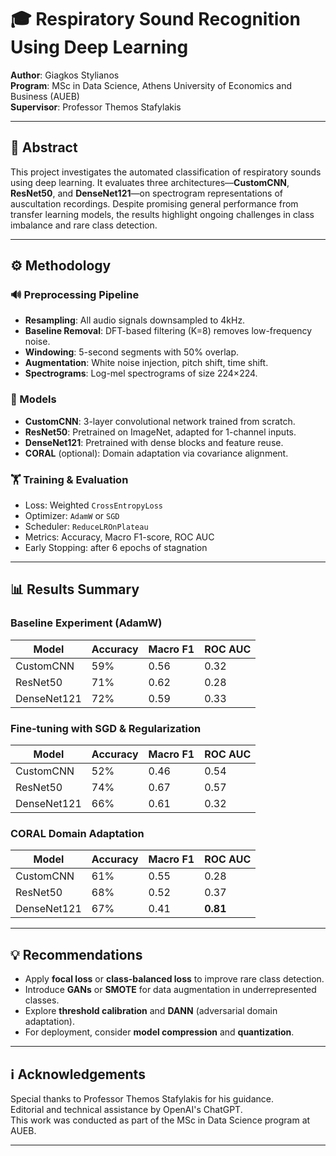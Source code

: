 # 🎓 Respiratory Sound Recognition Using Deep Learning

**Author**: Giagkos Stylianos  
**Program**: MSc in Data Science, Athens University of Economics and Business (AUEB)  
**Supervisor**: Professor Themos Stafylakis  

---

## 🧠 Abstract

This project investigates the automated classification of respiratory sounds using deep learning. It evaluates three architectures—**CustomCNN**, **ResNet50**, and **DenseNet121**—on spectrogram representations of auscultation recordings. Despite promising general performance from transfer learning models, the results highlight ongoing challenges in class imbalance and rare class detection.

---

## ⚙️ Methodology

### 🔊 Preprocessing Pipeline
- **Resampling**: All audio signals downsampled to 4kHz.
- **Baseline Removal**: DFT-based filtering (K=8) removes low-frequency noise.
- **Windowing**: 5-second segments with 50% overlap.
- **Augmentation**: White noise injection, pitch shift, time shift.
- **Spectrograms**: Log-mel spectrograms of size 224×224.

### 🧩 Models
- **CustomCNN**: 3-layer convolutional network trained from scratch.
- **ResNet50**: Pretrained on ImageNet, adapted for 1-channel inputs.
- **DenseNet121**: Pretrained with dense blocks and feature reuse.
- **CORAL** (optional): Domain adaptation via covariance alignment.

### 🏋️ Training & Evaluation
- Loss: Weighted `CrossEntropyLoss`
- Optimizer: `AdamW` or `SGD`
- Scheduler: `ReduceLROnPlateau`
- Metrics: Accuracy, Macro F1-score, ROC AUC
- Early Stopping: after 6 epochs of stagnation

---

## 📊 Results Summary

### Baseline Experiment (AdamW)
| Model       | Accuracy | Macro F1 | ROC AUC |
|-------------|----------|----------|---------|
| CustomCNN   | 59%      | 0.56     | 0.32    |
| ResNet50    | 71%      | 0.62     | 0.28    |
| DenseNet121 | 72%      | 0.59     | 0.33    |

### Fine-tuning with SGD & Regularization
| Model       | Accuracy | Macro F1 | ROC AUC |
|-------------|----------|----------|---------|
| CustomCNN   | 52%      | 0.46     | 0.54    |
| ResNet50    | 74%      | 0.67     | 0.57    |
| DenseNet121 | 66%      | 0.61     | 0.32    |

### CORAL Domain Adaptation
| Model       | Accuracy | Macro F1 | ROC AUC |
|-------------|----------|----------|---------|
| CustomCNN   | 61%      | 0.55     | 0.28    |
| ResNet50    | 68%      | 0.52     | 0.37    |
| DenseNet121 | 67%      | 0.41     | **0.81** |

---

## 💡 Recommendations

- Apply **focal loss** or **class-balanced loss** to improve rare class detection.
- Introduce **GANs** or **SMOTE** for data augmentation in underrepresented classes.
- Explore **threshold calibration** and **DANN** (adversarial domain adaptation).
- For deployment, consider **model compression** and **quantization**.

---

## ℹ️ Acknowledgements

Special thanks to Professor Themos Stafylakis for his guidance.  
Editorial and technical assistance by OpenAI's ChatGPT.  
This work was conducted as part of the MSc in Data Science program at AUEB.

---
